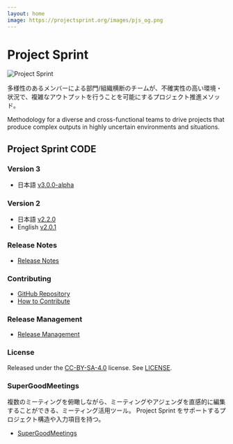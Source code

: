 ```yaml
---
layout: home
image: https://projectsprint.org/images/pjs_og.png
---
```


# Project Sprint

![Project Sprint](images/pjs\_logo.png)

多様性のあるメンバーによる部門/組織横断のチームが、不確実性の高い環境・状況で、複雑なアウトプットを行うことを可能にするプロジェクト推進メソッド。

Methodology for a diverse and cross-functional teams to drive projects that produce complex outputs in highly uncertain environments and situations.

## Project Sprint CODE

### Version 3

* 日本語 [v3.0.0-alpha](ja/)

### Version 2

* 日本語 [v2.2.0](https://project-sprint.gitbook.io/project-sprint-1/v/v2.2.0-ja/)
* English [v2.0.1](https://project-sprint.gitbook.io/project-sprint-1/v/v2.0.1-en/)

### Release Notes

* [Release Notes](releasenotes.md)

### Contributing

* [GitHub Repository](https://github.com/copilot-jp/project-sprint)
* [How to Contribute](contributing.md)

### Release Management

* [Release Management](releasemanagement.md)

### License

Released under the [CC-BY-SA-4.0](http://creativecommons.org/licenses/by-sa/4.0/) license. See [LICENSE](LICENCE/).

### SuperGoodMeetings

複数のミーティングを俯瞰しながら、ミーティングやアジェンダを直感的に編集することができる、ミーティング活用ツール。 Project Sprint をサポートするプロジェクト構造や入力項目を持つ。

* [SuperGoodMeetings](https://supergoodmeetings.com)
